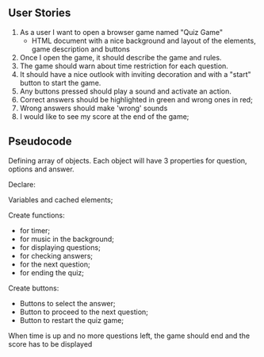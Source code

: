 ## User Stories

1. As a user I want to open a browser game named "Quiz Game"
   - HTML document with a nice background and layout of the elements, game description and buttons
2. Once I open the game, it should describe the game and rules.
3. The game should warn about time restriction for each question.
4. It should have a nice outlook with inviting decoration and with a "start" button to start the game.
5. Any buttons pressed should play a sound and activate an action.
6. Correct answers should be highlighted in green and wrong ones in red;
7. Wrong answers should make 'wrong' sounds
8. I would like to see my score at the end of the game;

## Pseudocode

Defining array of objects. Each object will have 3 properties
for question, options and answer.

Declare:

Variables and cached elements;

Create functions:

- for timer;
- for music in the background;
- for displaying questions;
- for checking answers;
- for the next question;
- for ending the quiz;

Create buttons:

- Buttons to select the answer;
- Button to proceed to the next question;
- Button to restart the quiz game;

When time is up and no more questions left, the game should end and the score has to be displayed